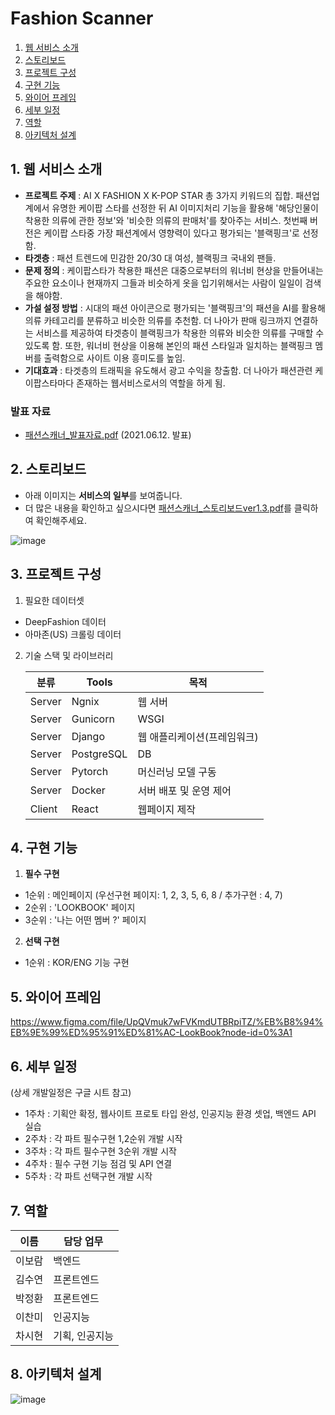 # Fashion Scanner

1. [웹 서비스 소개](#1-웹-서비스-소개)
2. [스토리보드](#2-스토리보드)
3. [프로젝트 구성](#3-프로젝트-구성)
4. [구현 기능](#4-구현-기능)
5. [와이어 프레임](#5-와이어-프레임)
6. [세부 일정](#6-세부-일정)
7. [역할](#7-역할)
8. [아키텍처 설계](#8-아키텍처-설계)

## 1. 웹 서비스 소개

+ **프로젝트 주제** : AI X FASHION X K-POP STAR 총 3가지 키워드의 집합. 패션업계에서 유명한 케이팝 스타를 선정한 뒤 AI 이미지처리 기능을 활용해 '해당인물이 착용한 의류에 관한 정보'와 '비슷한 의류의 판매처'를 찾아주는 서비스. 첫번째 버전은 케이팝 스타중 가장 패션계에서 영향력이 있다고 평가되는 '블랙핑크'로 선정함.
+ **타겟층** : 패션 트렌드에 민감한 20/30 대 여성, 블랙핑크 국내외 팬들.
+ **문제 정의** : 케이팝스타가 착용한 패션은 대중으로부터의 워너비 현상을 만들어내는 주요한 요소이나 현재까지 그들과 비슷하게 옷을 입기위해서는 사람이 일일이 검색을 해야함.
+ **가설 설정 방법** : 시대의 패션 아이콘으로 평가되는 '블랙핑크'의 패션을 AI를 활용해 의류 카테고리를 분류하고 비슷한 의류를 추천함. 더 나아가 판매 링크까지 연결하는 서비스를 제공하여 타겟층이 블랙핑크가 착용한 의류와 비슷한 의류를 구매할 수 있도록 함. 또한, 워너비 현상을 이용해 본인의 패션 스타일과 일치하는 블랙핑크 멤버를 출력함으로 사이트 이용 흥미도를 높임.
+ **기대효과** : 타겟층의 트래픽을 유도해서 광고 수익을 창출함. 더 나아가 패션관련 케이팝스타마다 존재하는 웹서비스로서의 역할을 하게 됨.

### 발표 자료

- [패션스캐너_발표자료.pdf](https://github.com/Fashion-Scanner/fashion-scanner-blackpink/files/6687388/_.pdf) (2021.06.12. 발표)

## 2. 스토리보드

- 아래 이미지는 **서비스의 일부**를 보여줍니다. 
- 더 많은 내용을 확인하고 싶으시다면 [패션스캐너_스토리보드ver1.3.pdf](https://github.com/Fashion-Scanner/fashion-scanner-blackpink/files/6687389/_.ver1.3.pdf)를 클릭하여 확인해주세요.

![image](https://user-images.githubusercontent.com/49539592/122780702-0dc31100-d2ea-11eb-994e-3b67cfbd0169.png)

## 3. 프로젝트 구성

1. 필요한 데이터셋

+ DeepFashion 데이터
+ 아마존(US) 크롤링 데이터

2. 기술 스택 및 라이브러리

   | 분류   | Tools      | 목적                        |
   | ------ | ---------- | --------------------------- |
   | Server | Ngnix      | 웹 서버                     |
   | Server | Gunicorn   | WSGI                        |
   | Server | Django     | 웹 애플리케이션(프레임워크) |
   | Server | PostgreSQL | DB                          |
   | Server | Pytorch    | 머신러닝 모델 구동          |
   | Server | Docker     | 서버 배포 및 운영 제어      |
   | Client | React      | 웹페이지 제작               |


## 4. 구현 기능

1. **필수 구현**

+ 1순위 : 메인페이지 (우선구현 페이지: 1, 2, 3, 5, 6, 8 / 추가구현 : 4, 7)
+ 2순위 : 'LOOKBOOK' 페이지
+ 3순위 : '나는 어떤 멤버 ?' 페이지

2. **선택 구현**

+ 1순위 : KOR/ENG 기능 구현

## 5. 와이어 프레임 

https://www.figma.com/file/UpQVmuk7wFVKmdUTBRpiTZ/%EB%B8%94%EB%9E%99%ED%95%91%ED%81%AC-LookBook?node-id=0%3A1



## 6. 세부 일정 

(상세 개발일정은 구글 시트 참고)

+ 1주차 : 기획안 확정, 웹사이트 프로토 타입 완성, 인공지능 환경 셋업, 백엔드 API 실습
+ 2주차 : 각 파트 필수구현 1,2순위 개발 시작
+ 3주차 : 각 파트 필수구현 3순위 개발 시작
+ 4주차 : 필수 구현 기능 점검 및 API 연결
+ 5주차 : 각 파트 선택구현 개발 시작

## 7. 역할

| 이름   | 담당 업무      |
| ------ | -------------- |
| 이보람 | 백엔드         |
| 김수연 | 프론트엔드     |
| 박정환 | 프론트엔드     |
| 이찬미 | 인공지능       |
| 차시현 | 기획, 인공지능 |

## 8. 아키텍처 설계

![image](https://user-images.githubusercontent.com/49539592/122783731-c8eca980-d2ec-11eb-842b-c02b62169cfa.png)

